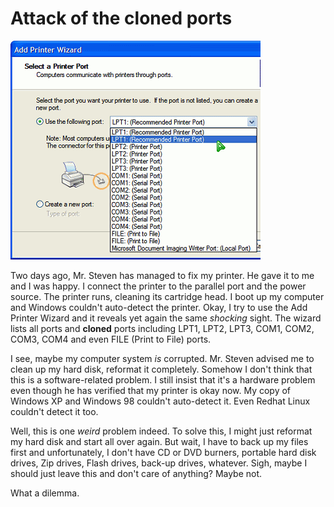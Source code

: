Attack of the cloned ports
===

![cloned ports listed on the menu popup of the 'Select a Printer Port' section of the 'Add Printer Wizard' window](../images/screenshots/windows/add_printer_wizard_select_a_printer_port_cloned_ports_list.png)

Two days ago, Mr. Steven has managed to fix my printer. He gave it to me and I was happy. I connect the printer to the parallel port and the power source. The printer runs, cleaning its cartridge head. I boot up my computer and Windows couldn't auto-detect the printer. Okay, I try to use the Add Printer Wizard and it reveals yet again the same *shocking* sight. The wizard lists all ports and **cloned** ports including LPT1, LPT2, LPT3, COM1, COM2, COM3, COM4 and even FILE (Print to File) ports.

I see, maybe my computer system *is* corrupted. Mr. Steven advised me to clean up my hard disk, reformat it completely. Somehow I don't think that this is a software-related problem. I still insist that it's a hardware problem even though he has verified that my printer is okay now. My copy of Windows XP and Windows 98 couldn't auto-detect it. Even Redhat Linux couldn't detect it too.

Well, this is one *weird* problem indeed. To solve this, I might just reformat my hard disk and start all over again. But wait, I have to back up my files first and unfortunately, I don't have CD or DVD burners, portable hard disk drives, Zip drives, Flash drives, back-up drives, whatever. Sigh, maybe I should just leave this and don't care of anything? Maybe not.

What a dilemma.